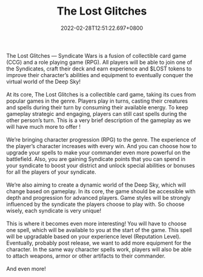 ﻿---
title: "The Lost Glitches"
description: "The Lost Glitches Play2Earn collectible card game."
lead: "The Lost Glitches Play2Earn collectible card game."
date: 2022-02-28T12:51:22.697+0800
lastmod: 2022-02-28T12:51:22.697+0800
draft: false
featuredImage: ["100_the-lost-glitches.jpg"]
score: "111"
status: "Development"
blockchain: ["Ethereum","Polygon"]
nft_support: "Yes"
free_to_play: "Yes"
play_to_earn: ["NFT","Crypto"]
website: "https://thelostglitches.com/?utm_source=PlayToEarn.net&utm_medium=organic&utm_campaign=gamepage"
twitter: "https://twitter.com/TheLostGlitches"
discord: "https://discord.gg/thelostglitches"
telegram: "https://t.me/thelostglitches"
github: 
youtube: 
twitch: 
facebook: 
instagram: 
reddit: 
medium: "https://medium.com/thelostglitches"
steam: 
gitbook: 
googleplay: 
appstore: 

  
    
categories: ["games"]
games: ["Collectible","PVP","Turn-based"]
toc: false
pinned: false
weight: 
---
The Lost Glitches — Syndicate Wars is a fusion of collectible card game (CCG) and a role playing game (RPG). All players will be able to join one of the Syndicates, craft their deck and earn experience and $LOST tokens to improve their character’s abilities and equipment to eventually conquer the virtual world of the Deep Sky!<br> <br> At its core, The Lost Glitches is a collectible card game, taking its cues from popular games in the genre. Players play in turns, casting their creatures and spells during their turn by consuming their available energy. To keep gameplay strategic and engaging, players can still cast spells during the other person’s turn. This is a very brief description of the gameplay as we will have much more to offer !<br> <br> We’re bringing character progression (RPG) to the genre. The experience of the player’s character increases with every win. And you can choose how to upgrade your spells to make your commander even more powerful on the battlefield. Also, you are gaining Syndicate points that you can spend in your syndicate to boost your district and unlock special abilities or bonuses for all the players of your syndicate.<br> <br> We’re also aiming to create a dynamic world of the Deep Sky, which will change based on gameplay. In its core, the game should be accessible with depth and progression for advanced players. Game styles will be strongly influenced by the syndicate the players choose to play with. So choose wisely, each syndicate is very unique!<br> <br> This is where it becomes even more interesting! You will have to choose one spell, which will be available to you at the start of the game. This spell will be upgradable based on your experience level (Reputation Level). Eventually, probably post release, we want to add more equipment for the character. In the same way character spells work, players will also be able to attach weapons, armor or other artifacts to their commander.<br> <br> And even more!